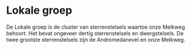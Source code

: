 # Lokale groep

De Lokale groep is de cluster van sterrenstelsels waartoe onze Melkweg behoort.
Het bevat ongeveer dertig sterrenstelsels en dwergstelsels. De twee grootste
sterrenstelsels zijn de Andromedanevel en onze Melkweg.
